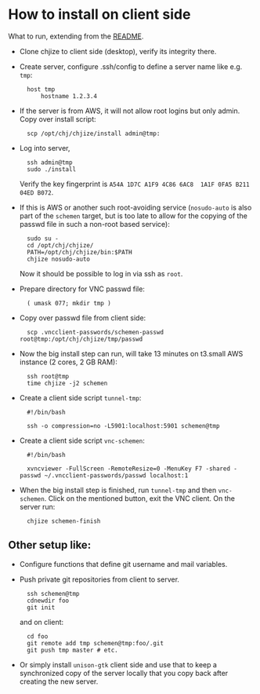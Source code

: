 # How to install on client side

What to run, extending from the [README](README.md).

* Clone chjize to client side (desktop), verify its integrity there.

* Create server, configure .ssh/config to define a server name like e.g. `tmp`:

        host tmp
            hostname 1.2.3.4

* If the server is from AWS, it will not allow root logins but only
  admin. Copy over install script:

        scp /opt/chj/chjize/install admin@tmp:

* Log into server,

        ssh admin@tmp
        sudo ./install 
 
  Verify the key fingerprint is `A54A 1D7C A1F9 4C86 6AC8  1A1F 0FA5 B211 04ED B072`.
  
* If this is AWS or another such root-avoiding service (`nosudo-auto`
  is also part of the `schemen` target, but is too late to allow for
  the copying of the passwd file in such a non-root based service):

        sudo su -
        cd /opt/chj/chjize/
        PATH=/opt/chj/chjize/bin:$PATH
        chjize nosudo-auto

  Now it should be possible to log in via ssh as `root`.


* Prepare directory for VNC passwd file:

        ( umask 077; mkdir tmp )
        
* Copy over passwd file from client side:

        scp .vncclient-passwords/schemen-passwd root@tmp:/opt/chj/chjize/tmp/passwd

* Now the big install step can run, will take 13 minutes on t3.small AWS instance (2 cores, 2 GB RAM):

        ssh root@tmp
        time chjize -j2 schemen

* Create a client side script `tunnel-tmp`:

        #!/bin/bash

        ssh -o compression=no -L5901:localhost:5901 schemen@tmp

* Create a client side script `vnc-schemen`:

        #!/bin/bash

        xvncviewer -FullScreen -RemoteResize=0 -MenuKey F7 -shared -passwd ~/.vncclient-passwords/passwd localhost:1

* When the big install step is finished, run `tunnel-tmp` and then `vnc-schemen`. Click on the mentioned button, exit the VNC client. On the server run:

        chjize schemen-finish

## Other setup like:

* Configure functions that define git username and mail variables.

* Push private git repositories from client to server.

        ssh schemen@tmp
        cdnewdir foo
        git init
        
    and on client:
    
        cd foo
        git remote add tmp schemen@tmp:foo/.git
        git push tmp master # etc.
        
* Or simply install `unison-gtk` client side and use that to keep a
  synchronized copy of the server locally that you copy back after
  creating the new server.

